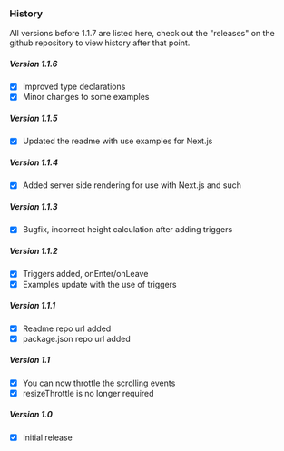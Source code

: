 ### History

All versions before 1.1.7 are listed here, check out the "releases" on the github repository to view history after that point.

##### Version 1.1.6
- [x] Improved type declarations
- [x] Minor changes to some examples

##### Version 1.1.5
- [x] Updated the readme with use examples for Next.js

##### Version 1.1.4
- [x] Added server side rendering for use with Next.js and such

##### Version 1.1.3
- [x] Bugfix, incorrect height calculation after adding triggers

##### Version 1.1.2
- [x] Triggers added, onEnter/onLeave
- [x] Examples update with the use of triggers

##### Version 1.1.1
- [x] Readme repo url added
- [x] package.json repo url added

##### Version 1.1
- [x] You can now throttle the scrolling events
- [x] resizeThrottle is no longer required

##### Version 1.0
- [x] Initial release